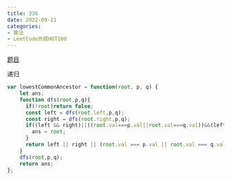 ```yaml
---
title: 236
date: 2022-09-21
categories: 
- 算法
- LeetCode热题HOT100
---
```


[题目](https://leetcode.cn/problems/lowest-common-ancestor-of-a-binary-tree/)

递归
```js
var lowestCommonAncestor = function(root, p, q) {
    let ans;
    function dfs(root,p,q){
      if(!root)return false;
      const left = dfs(root.left,p,q);
      const right = dfs(root.right,p,q);
      if((left && right)||((root.val===p.val||root.val===q.val))&&(left || right)){
        ans = root;
      }
      return left || right || (root.val === p.val || root.val === q.val);
    }
    dfs(root,p,q);
    return ans;
};
```